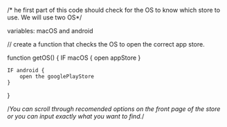 /* he first part of this code should check for the OS to know which store to use. We will use two OS*/

variables:
macOS and android

// create a function that checks the OS to open the correct app store.

function getOS() {
    IF macOS {
        open appStore
    }

    IF android {
        open the googlePlayStore
    }
}

/*You can scroll through recomended options on the front page of the store or you can input exactly what you want to find.*/